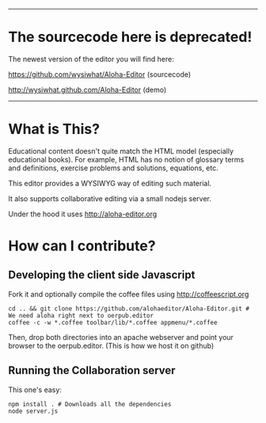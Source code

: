 ------------------------------

**The sourcecode here is deprecated!**
======================================

The newest version of the editor you will find here:

https://github.com/wysiwhat/Aloha-Editor (sourcecode)

http://wysiwhat.github.com/Aloha-Editor (demo)

------------------------------


What is This?
=============

Educational content doesn't quite match the HTML model (especially educational books).
For example, HTML has no notion of glossary terms and definitions, exercise problems and solutions, equations, etc.

This editor provides a WYSIWYG way of editing such material.

It also supports collaborative editing via a small nodejs server.

Under the hood it uses http://aloha-editor.org

 How can I contribute?
=======================

 Developing the client side Javascript
---------------------------------------

Fork it and optionally compile the coffee files using http://coffeescript.org

    cd .. && git clone https://github.com/alohaeditor/Aloha-Editor.git # We need aloha right next to oerpub.editor
    coffee -c -w *.coffee toolbar/lib/*.coffee appmenu/*.coffee

Then, drop both directories into an apache webserver and point your browser to the oerpub.editor.
(This is how we host it on github)

 Running the Collaboration server
----------------------------------

This one's easy:

    npm install . # Downloads all the dependencies
    node server.js
